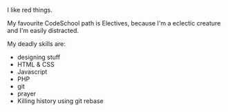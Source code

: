 I like red things.

My favourite CodeSchool path is Electives, because I'm a eclectic creature and I'm easily distracted.

My deadly skills are:

* designing stuff
* HTML & CSS
* Javascript
* PHP
* git
* prayer
* Killing history using git rebase
